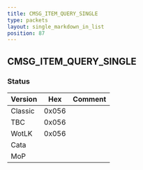 ```yaml
---
title: CMSG_ITEM_QUERY_SINGLE
type: packets
layout: single_markdown_in_list
position: 87
---
```


## CMSG_ITEM_QUERY_SINGLE

### Status

Version    | Hex        | Comment
---------- | ---------- | ---------- 
Classic    | 0x056      | 
TBC        | 0x056      | 
WotLK      | 0x056      | 
Cata       |            | 
MoP        |            | 
